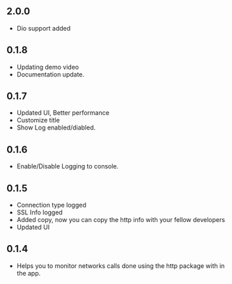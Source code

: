 ## 2.0.0

* Dio support added

## 0.1.8

* Updating demo video
* Documentation update.

## 0.1.7

* Updated UI, Better performance
* Customize title
* Show Log enabled/diabled.

## 0.1.6

* Enable/Disable Logging to console.

## 0.1.5

* Connection type logged
* SSL Info logged
* Added copy, now you can copy the http info with your fellow developers
* Updated UI

## 0.1.4

* Helps you to monitor networks calls done using the http package with in the app.

